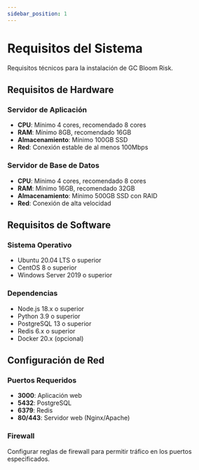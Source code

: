 ```yaml
---
sidebar_position: 1
---
```


# Requisitos del Sistema

Requisitos técnicos para la instalación de GC Bloom Risk.

## Requisitos de Hardware

### Servidor de Aplicación
- **CPU**: Mínimo 4 cores, recomendado 8 cores
- **RAM**: Mínimo 8GB, recomendado 16GB
- **Almacenamiento**: Mínimo 100GB SSD
- **Red**: Conexión estable de al menos 100Mbps

### Servidor de Base de Datos
- **CPU**: Mínimo 4 cores, recomendado 8 cores
- **RAM**: Mínimo 16GB, recomendado 32GB
- **Almacenamiento**: Mínimo 500GB SSD con RAID
- **Red**: Conexión de alta velocidad

## Requisitos de Software

### Sistema Operativo
- Ubuntu 20.04 LTS o superior
- CentOS 8 o superior
- Windows Server 2019 o superior

### Dependencias
- Node.js 18.x o superior
- Python 3.9 o superior
- PostgreSQL 13 o superior
- Redis 6.x o superior
- Docker 20.x (opcional)

## Configuración de Red

### Puertos Requeridos
- **3000**: Aplicación web
- **5432**: PostgreSQL
- **6379**: Redis
- **80/443**: Servidor web (Nginx/Apache)

### Firewall
Configurar reglas de firewall para permitir tráfico en los puertos especificados.